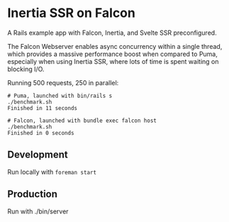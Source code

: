 # Inertia SSR on Falcon

A Rails example app with Falcon, Inertia, and Svelte SSR preconfigured.

The Falcon Webserver enables async concurrency within a single thread, which provides a massive performance boost when compared to Puma, especially when using Inertia SSR, where lots of time is spent waiting on blocking I/O.

Running 500 requests, 250 in parallel:

```
# Puma, launched with bin/rails s
./benchmark.sh
Finished in 11 seconds

# Falcon, launched with bundle exec falcon host
./benchmark.sh
Finished in 0 seconds
```

## Development

Run locally with `foreman start`

## Production

Run with ./bin/server